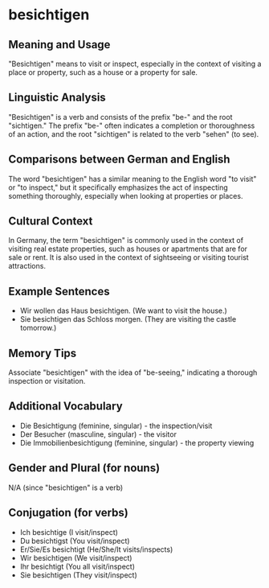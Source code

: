 # besichtigen
## Meaning and Usage
"Besichtigen" means to visit or inspect, especially in the context of visiting a place or property, such as a house or a property for sale.

## Linguistic Analysis
"Besichtigen" is a verb and consists of the prefix "be-" and the root "sichtigen." The prefix "be-" often indicates a completion or thoroughness of an action, and the root "sichtigen" is related to the verb "sehen" (to see). 

## Comparisons between German and English
The word "besichtigen" has a similar meaning to the English word "to visit" or "to inspect," but it specifically emphasizes the act of inspecting something thoroughly, especially when looking at properties or places.

## Cultural Context
In Germany, the term "besichtigen" is commonly used in the context of visiting real estate properties, such as houses or apartments that are for sale or rent. It is also used in the context of sightseeing or visiting tourist attractions.

## Example Sentences
- Wir wollen das Haus besichtigen. (We want to visit the house.)
- Sie besichtigen das Schloss morgen. (They are visiting the castle tomorrow.)

## Memory Tips
Associate "besichtigen" with the idea of "be-seeing," indicating a thorough inspection or visitation.

## Additional Vocabulary
- Die Besichtigung (feminine, singular) - the inspection/visit
- Der Besucher (masculine, singular) - the visitor
- Die Immobilienbesichtigung (feminine, singular) - the property viewing

## Gender and Plural (for nouns)
N/A (since "besichtigen" is a verb)

## Conjugation (for verbs)
- Ich besichtige (I visit/inspect)
- Du besichtigst (You visit/inspect)
- Er/Sie/Es besichtigt (He/She/It visits/inspects)
- Wir besichtigen (We visit/inspect)
- Ihr besichtigt (You all visit/inspect)
- Sie besichtigen (They visit/inspect)